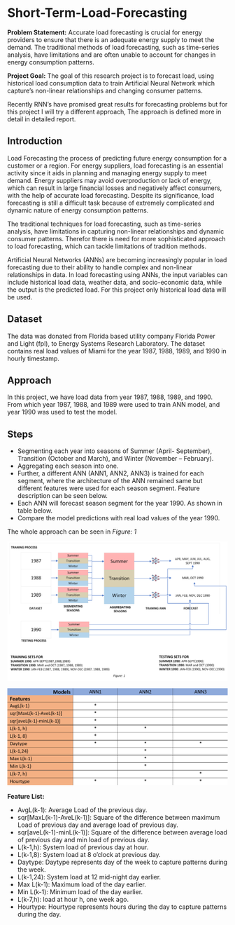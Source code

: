 # Short-Term-Load-Forecasting

**Problem Statement:** Accurate load forecasting is crucial for energy providers to ensure that there is an adequate energy supply to meet the demand. The traditional methods of load forecasting, such as time-series analysis, have limitations and are often unable to account for changes in energy consumption patterns.

**Project Goal:** The goal of this research project is to forecast load, using historical load consumption data to train Artificial Neural Network which capture’s non-linear relationships and changing consumer patterns.

Recently RNN’s have promised great results for forecasting problems but for this project I will try a different approach, The approach is defined more in detail in detailed report.

## Introduction

Load Forecasting the process of predicting future energy consumption for a customer or a region. For energy suppliers, load forecasting is an essential activity since it aids in planning and managing energy supply to meet demand. Energy suppliers may avoid overproduction or lack of energy, which can result in large financial losses and negatively affect consumers, with the help of accurate load forecasting. Despite its significance, load forecasting is still a difficult task because of extremely complicated and dynamic nature of energy consumption patterns.

The traditional techniques for load forecasting, such as time-series analysis, have limitations in capturing non-linear relationships and dynamic consumer patterns. Therefor there is need for more sophisticated approach to load forecasting, which can tackle limitations of tradition methods.

Artificial Neural Networks (ANNs) are becoming increasingly popular in load forecasting due to their ability to handle complex and non-linear relationships in data. In load forecasting using ANNs, the input variables can include historical load data, weather data, and socio-economic data, while the output is the predicted load. For this project only historical load data will be used.

## Dataset

The data was donated from Florida based utility company Florida Power and Light (fpl), to Energy Systems Research Laboratory. The dataset contains real load values of Miami for the year 1987, 1988, 1989, and 1990 in hourly timestamp.

## Approach

In this project, we have load data from year 1987, 1988, 1989, and 1990. From which year 1987, 1988, and 1989 were used to train ANN model, and year 1990 was used to test the model.

## Steps

- Segmenting each year into seasons of Summer (April- September), Transition (October and March), and Winter (November – February).
- Aggregating each season into one.
- Further, a different ANN (ANN1, ANN2, ANN3) is trained for each segment, where the architecture of the ANN remained same but different features were used for each season segment. Feature description can be seen below.
- Each ANN will forecast season segment for the year 1990. As shown in table below. 
- Compare the model predictions with real load values of the year 1990.

The whole approach can be seen in _Figure: 1_

![alt text](https://github.com/kpola009/Short-Term-Load-Forecasting/blob/main/Images/Drawing8.png "Figure 1")

![alt text](https://github.com/kpola009/Short-Term-Load-Forecasting/blob/main/Images/figure2.png "Figure 2")

**Feature List:**

- AvgL(k-1): Average Load of the previous day.
- sqr[MaxL(k-1)-AveL(k-1)]: Square of the difference between maximum Load of previous day and average load of previous day.
- sqr[aveL(k-1)-minL(k-1)]: Square of the difference between average load of previous day and min load of previous day.
- L(k-1,h): System load of previous day at hour.
- L(k-1,8): System load at 8 o’clock at previous day.
- Daytype: Daytype represents day of the week to capture patterns during the week.
- L(k-1,24): System load at 12 mid-night day earlier.
- Max L(k-1): Maximum load of the day earlier.
- Min L(k-1): Minimum load of the day earlier.
- L(k-7,h): load at hour h, one week ago.
- Hourtype: Hourtype represents hours during the day to capture patterns during the day.
